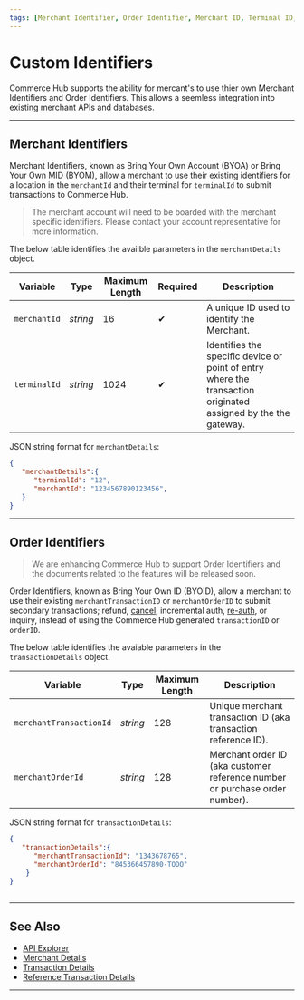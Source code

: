 ```yaml
---
tags: [Merchant Identifier, Order Identifier, Merchant ID, Terminal ID, MID, TID, Transaction ID, Order ID, Custom Identifiers]
---
```


# Custom Identifiers

Commerce Hub supports the ability for mercant's to use thier own Merchant Identifiers and Order Identifiers. This allows a seemless integration into existing merchant APIs and databases.

---

## Merchant Identifiers

Merchant Identifiers, known as Bring Your Own Account (BYOA) or Bring Your Own MID (BYOM), allow a merchant to use their existing identifiers for a location in the `merchantId` and their terminal for `terminalId` to submit transactions to Commerce Hub.

<!-- theme: info -->
> The merchant account will need to be boarded with the merchant specific identifiers. Please contact your account representative for more information.

<!--
type: tab
titles: merchantDetails, JSON Example
-->

The below table identifies the availble parameters in the `merchantDetails` object.

| Variable | Type | Maximum Length | Required | Description |
| -------- | -- |------------| ------- | ---- |
| `merchantId` | *string* | 16 | &#10004; | A unique ID used to identify the Merchant. |
| `terminalId` | *string* | 1024 | &#10004; | Identifies the specific device or point of entry where the transaction originated assigned by the the gateway. |

 
<!--
type: tab
-->

JSON string format for `merchantDetails`:

```json
{
   "merchantDetails":{
      "terminalId": "12",
      "merchantId": "1234567890123456",
   }
}
```
<!--type: tab-end -->

---

## Order Identifiers

<!-- theme: danger -->
> We are enhancing Commerce Hub to support Order Identifiers and the documents related to the features will be released soon.

Order Identifiers, known as Bring Your Own ID (BYOID), allow a merchant to use their existing `merchantTransactionID` or `merchantOrderID` to submit secondary transactions; refund, [cancel](?path=docs/Resources/API-Documents/Payments/Cancel.md), incremental auth, [re-auth](docs/?path=docs/Resources/Guides/Authorizations/Re-Auth.md), or inquiry, instead of using the Commerce Hub generated `transactionID` or `orderID`.

<!-- 
type: tab
titles: transactionDetails, JSON Example
-->

The below table identifies the avaiable parameters in the `transactionDetails` object.

| Variable | Type| Maximum Length | Description|
|---------|-----------|----------------|---------|
| `merchantTransactionId` | *string* | 128 | Unique merchant transaction ID (aka transaction reference ID). |
| `merchantOrderId` | *string* | 128 | Merchant order ID (aka customer reference number or purchase order number). |

<!--
type: tab
-->

JSON string format for `transactionDetails`:

```json
{
   "transactionDetails":{ 
      "merchantTransactionId": "1343678765",
      "merchantOrderId": "845366457890-TODO"
    }
}
      
```

<!--type: tab-end -->

---

## See Also

- [API Explorer](../api/?type=post&path=/payments/v1/charges)
- [Merchant Details](?path=docs/Resources/Master-Data/Merchant-Details.md)
- [Transaction Details](?path=docs/Resources/Master-Data/Transaction-Details.md)
- [Reference Transaction Details](?path=docs/Resources/Master-Data/Reference-Transaction-Details.md)

---

